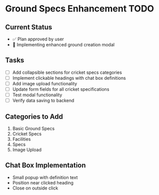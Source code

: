 # Ground Specs Enhancement TODO

## Current Status
- ✅ Plan approved by user
- 🔄 Implementing enhanced ground creation modal

## Tasks
- [ ] Add collapsible sections for cricket specs categories
- [ ] Implement clickable headings with chat box definitions
- [ ] Add image upload functionality
- [ ] Update form fields for all cricket specifications
- [ ] Test modal functionality
- [ ] Verify data saving to backend

## Categories to Add
1. Basic Ground Specs
2. Cricket Specs
3. Facilities
4. Specs
5. Image Upload

## Chat Box Implementation
- Small popup with definition text
- Position near clicked heading
- Close on outside click
